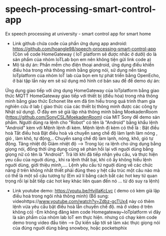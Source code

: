 # speech-processing-smart-control-app
Ex speech processing at university - smart control app for smart home

- Link github chứa code của phần ứng dụng app android: https://github.com/hoangle98/speech-processing-smart-control-app
(Còn về code HomeGateway ( IoT platform sẽ được nhắc ở dưới) do là sản phẩm của nhóm IoTLab bọn em nên không tiện gửi link code ạ)
- Mô tả dự án: Phần mềm cho điện thoại android, ứng dụng điều khiển điều hòa trong nhà thông minh bằng giọng nói, sử dụng nền tảng IoTplatform của nhóm IoT lab của bọn em tự phát triển bằng OpenEcho, ở bài tập lần này em sẽ sử dụng mô hình cơ bản sau để để demo dự án: 

Ứng dụng giao tiếp với ứng dụng HomeGateway của IoTplatform bằng giao thức MQTT
HomeGateway giao tiếp với thiết bị (điều hòa) trong nhà thông minh bằng giao thức Echonet lite em đã tìm hiểu trong quá trình tham gia nghiên cứu ở lab ( giao thức của các thiết bị thông minh được các công ty Nhật sử dụng). 
Ở đây em sẽ giả lập nhà thông minh bằng  MoekadenRoom (https://github.com/SonyCSL/MoekadenRoom) của MIT Sony để demo sản phẩm. 
Người dùng ra lệnh cho "Robot" có tên là "Android" bằng khẩu lệnh "Android" kèm với Mệnh lệnh đi kèm. Mệnh lệnh đi kèm có thể là :
Bật điều hoà
Tắt điều hoà
Bật điều hoà và chuyển sang chế độ làm lạnh làm nóng , gió , làm khô, tự động,..
Chuyển sang chế độ làm lạnh, nóng, khô, gió tự động.
Tăng nhiệt độ
Giảm nhiệt độ
--> Trong lúc ra lệnh cho ứng dụng bằng giọng nói, đồng thời ứng dụng cũng sẽ phản hồi lại với nguời dùng bằng giọng nữ có tên là "Android". Trả lời khi đã tiếp nhận yêu cầu, và thực hiện yeu cầu của nguời dùng., khi ra lệnh thất bại, khi cô ấy không hiểu lệnh nguời dùng, giới thiệu mình,....
Lệnh yêu cầu từ nguời dùng về các chức năng ở trên không nhất thiết phải đúng theo y hệt cấu trúc một câu nào mà có thế là một số câu tương tự (Em xử lí bằng cách bắt các hot key từ quan trọng rồi lại bắt tiếp các hot key khác liên quan đến nó ... từ đó suy ra lệnh)
- Link youtube demo: https://youtu.be/HvillaKcLvc ( demo có kèm giả lập điều hoà trong ngôi nhà thông minh)
(Bổ sung: videohttps://www.youtube.com/watch?v=Zdbz-gcTUx4 này có thêm lệnh vừa yêu cầu bật điều hoà lẫn chuyển chế độ. mà ở video ở trên không có)
-Em không đăng kèm code Homegateway~IoTplatform vì đây là sản phẩm của nhóm lab IoT em thực hiện. nhưng có chạy kèm code demo trong video đầu tiên
--> Dự kiến sắp tới sẽ làm xác thực giọng nói của đúng nguời dùng bằng snowboy, hoặc pocketsphix
